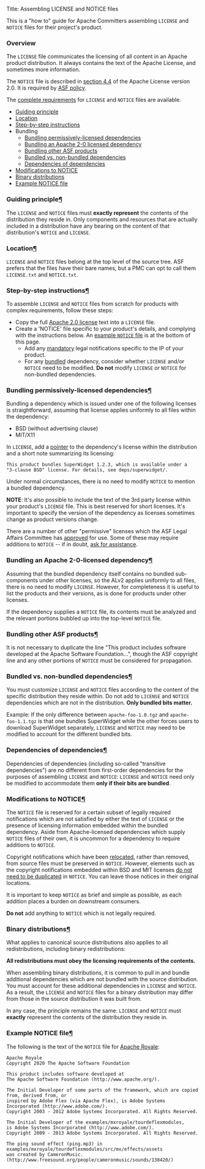 Title: Assembling LICENSE and NOTICE files

This is a "how to" guide for Apache Committers assembling `LICENSE` and `NOTICE` files for their project's product.

### Overview

The `LICENSE` file communicates the licensing of all content in an Apache product distribution. It always contains the text of the Apache License, and
sometimes more information.

The `NOTICE` file is described in <a href="https://www.apache.org/licenses/LICENSE-2.0.html#redistribution" target="_blank"> section 4.4</a> of the Apache License version
2.0. It is required by <a href="https://www.apache.org/legal/src-headers.html#notice" target="_blank">ASF policy</a>.

The <a href="https://www.apache.org/legal" target="_blank">complete requirements</a> for `LICENSE` and `NOTICE` files are available.

  - <a href="#guiding">Guiding principle</a>
  - <a href="#source-tree-location">Location</a>
  - <a href="#step-by-step">Step-by-step instructions</a>
  - Bundling
    - <a href="#permissive-deps">Bundling permissively-licensed dependencies</a>
    - <a href="#alv2-dep">Bundling an Apache 2-0 licensed dependency</a>
    - <a href="#bundle-asf-product">Bundling other ASF products</a>
    - <a href="#bundled-vs-non-bundled">Bundled vs. non-bundled dependencies</a>
    - <a href="#deps-of-deps">Dependencies of dependencies</a>
  - <a href="#mod-notice">Modifications to NOTICE</a>
  - <a href="#binary">Binary distributions</a>
  - <a href="#example-notice">Example NOTICE file</a>

<h3 id="guiding">Guiding principle<a class="headerlink" href="#guiding" title="Permanent link">&para;</a></h3>

The `LICENSE` and `NOTICE` files must **exactly represent** the contents of the distribution they reside in. Only components and resources that are actually included in a distribution have any bearing on the content of that distribution's `NOTICE` and `LICENSE`.

<h3 id="source-tree-location">Location<a class="headerlink" href="#source-tree-location" title="Permanent link">&para;</a></h3>

`LICENSE` and `NOTICE` files belong at the top level of the source tree. ASF prefers that the files have their bare names, but a PMC can opt to call them `LICENSE.txt` and `NOTICE.txt`.

<h3 id="step-by-step">Step-by-step instructions<a class="headerlink" href="#step-by-step" title="Permanent link">&para;</a></h3>

To assemble `LICENSE` and `NOTICE` files from scratch for products with complex requirements, follow these steps:

  - Copy the full <a href="https://www.apache.org/licenses/LICENSE-2.0.txt" target="_blank">Apache 2.0 license</a> text into a `LICENSE` file.
  - Create a 'NOTICE' file specific to your product's details, and complying with the instructions below. An <a href="#example-notice">example `NOTICE` file</a> is at the bottom of this page.
    - Add any <a href="#mod-notice">mandatory</a> legal notifications specific to the IP of your product.
    - For any <a href="#bundled-vs-non-bundled">bundled</a> dependency, consider whether `LICENSE` and/or `NOTICE` need to be modified. **Do not** modify `LICENSE` or `NOTICE` for non-bundled dependencies.

<h3 id="permissive-deps">Bundling permissively-licensed dependencies<a class="headerlink" href="#permissive-deps" title="Permanent link">&para;</a></h3>

Bundling a dependency which is issued under one of the following licenses is straightforward, assuming that license applies uniformly to all files within the dependency:

  - BSD (without advertising clause)
  - MIT/X11

In `LICENSE`, add a <a href="http://s.apache.org/Hqj" target="_blank">pointer</a> to the dependency's license within the distribution and a short note summarizing its licensing:

```
This product bundles SuperWidget 1.2.3, which is available under a
"3-clause BSD" license. For details, see deps/superwidget/.
```
Under normal circumstances, there is no need to modify `NOTICE` to mention a bundled dependency.

**NOTE**: It's also possible to include the text of the 3rd party license within your product's `LICENSE` file. This is best reserved for short licenses. It's important to specify the version of the dependency as licenses sometimes change as product versions change.

There are a number of other "permissive" licenses which the ASF Legal Affairs Committee has <a href="https://www.apache.org/legal/resolved.html#category-a" target="_blank"> approved</a> for use. Some of these may require additions to `NOTICE` -- if in doubt, <a href="https://www.apache.org/legal/resolved.html#asking-questions" target="_blank">ask for assistance</a>.

<h3 id="alv2-dep">Bundling an Apache 2-0-licensed dependency<a class="headerlink" href="#alv2-dep" title="Permanent link">&para;</a></h3>

Assuming that the bundled dependency itself contains no bundled sub-components under other licenses, so the ALv2 applies uniformly to all files, there is no need to modify <code>LICENSE</code>. However, for completeness it is useful to list the products and their versions, as is done for products under other licenses.

If the dependency supplies a <code>NOTICE</code> file, its contents must be analyzed and the relevant portions bubbled up into the top-level <code>NOTICE</code> file.

<h3 id="bundle-asf-product">Bundling other ASF products<a class="headerlink" href="#bundle-asf-product" title="Permanent link">&para;</a></h3>

It is not necessary to duplicate the line "This product includes software developed at the Apache Software Foundation...", though the ASF copyright line and any other portions of <code>NOTICE</code> must be considered for propagation.

<h3 id="bundled-vs-non-bundled">Bundled vs. non-bundled dependencies<a class="headerlink" href="#bundled-vs-non-bundled" title="Permanent link">&para;</a></h3>

You must customize `LICENSE` and `NOTICE` files according to the content of the specific distribution they reside within. Do not add to `LICENSE` and `NOTICE` dependencies which are not in the distribution. **Only bundled bits matter.**

Example: If the only difference between `apache-foo-1.0.tgz` and `apache-foo-1.1.tgz` is that one bundles SuperWidget while the other forces users to download SuperWidget separately, `LICENSE` and `NOTICE` may need to be modified to account for the different bundled bits.

<h3 id="deps-of-deps">Dependencies of dependencies<a class="headerlink" href="#deps-of-deps" title="Permanent link">&para;</a></h3>

Dependencies of dependencies (including so-called "transitive dependencies") are no different from first-order dependencies for the purposes of assembling `LICENSE` and `NOTICE`: `LICENSE` and `NOTICE` need only be modified to accommodate them **only if their bits are bundled**.

<h3 id="mod-notice">Modifications to NOTICE<a class="headerlink" href="#mod-notice" title="Permanent link">&para;</a></h3>

The `NOTICE` file is reserved for a certain subset of legally required notifications which are not satisfied by either the text of `LICENSE` or the presence of licensing information embedded within the bundled dependency. Aside from Apache-licensed dependencies which supply `NOTICE` files of their own, it is uncommon for a dependency to require additions to `NOTICE`.

Copyright notifications which have been <a href="https://www.apache.org/legal/src-headers.html#headers" target="_blank">relocated</a>, rather than removed, from source files must be preserved in `NOTICE`. However, elements such as the copyright notifications embedded within BSD and MIT licenses <a href="https://issues.apache.org/jira/browse/LEGAL-59" target="_blank">do not need to be duplicated</a> in `NOTICE`. You can leave those notices in their original locations.

It is important to keep `NOTICE` as brief and simple as possible, as each addition places a burden on downstream consumers.

**Do not** add anything to `NOTICE` which is not legally required.

<h3 id="binary">Binary distributions<a class="headerlink" href="#binary" title="Permanent link">&para;</a></h3>

What applies to canonical source distributions also applies to all redistributions, including binary redistributions:

**All redistributions must obey the licensing requirements of the contents.**

When assembling binary distributions, it is common to pull in and bundle additional dependencies which are not bundled with the source distribution. You must account for these additional dependencies in `LICENSE` and `NOTICE`. As a result, the `LICENSE` and `NOTICE` files for a binary distribution may differ from those in the source distribution it was built from.

In any case, the principle remains the same: `LICENSE` and `NOTICE` must **exactly** represent the contents of the distribution they reside in.

<h3 id="example-notice">Example NOTICE file<a class="headerlink" href="#example-notice" title="Permanent link">&para;</a></h3>

The following is the text of the `NOTICE` file for <a href="https://royale.apache.org/" target="_blank">Apache Royale</a>:

```
Apache Royale
Copyright 2020 The Apache Software Foundation

This product includes software developed at
The Apache Software Foundation (http://www.apache.org/).

The Initial Developer of some parts of the framework, which are copied from, derived from, or
inspired by Adobe Flex (via Apache Flex), is Adobe Systems Incorporated (http://www.adobe.com/).
Copyright 2003 - 2012 Adobe Systems Incorporated. All Rights Reserved.

The Initial Developer of the examples/mxroyale/tourdeflexmodules, 
is Adobe Systems Incorporated (http://www.adobe.com/).
Copyright 2009 - 2013 Adobe Systems Incorporated. All Rights Reserved.

The ping sound effect (ping.mp3) in 
examples/mxroyale/tourdeflexmodules/src/mx/effects/assets
was created by CameronMusic. (http://www.freesound.org/people/cameronmusic/sounds/138420/)
```

